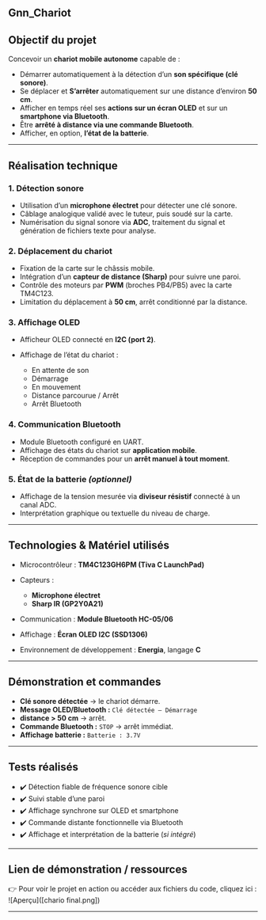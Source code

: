 ## Gnn_Chariot

##  Objectif du projet

Concevoir un **chariot mobile autonome** capable de :

* Démarrer automatiquement à la détection d’un **son spécifique (clé sonore)**.
* Se déplacer et **S’arrêter** automatiquement sur une distance d’environ **50 cm**.
* Afficher en temps réel ses **actions sur un écran OLED** et sur un **smartphone via Bluetooth**.
* Être **arrêté à distance via une commande Bluetooth**.
* Afficher, en option, **l’état de la batterie**.

---

##  Réalisation technique

### 1. Détection sonore

* Utilisation d’un **microphone électret** pour détecter une clé sonore.
* Câblage analogique validé avec le tuteur, puis soudé sur la carte.
* Numérisation du signal sonore via **ADC**, traitement du signal et génération de fichiers texte pour analyse.

### 2. Déplacement du chariot

* Fixation de la carte sur le châssis mobile.
* Intégration d’un **capteur de distance (Sharp)** pour suivre une paroi.
* Contrôle des moteurs par **PWM** (broches PB4/PB5) avec la carte TM4C123.
* Limitation du déplacement à **50 cm**, arrêt conditionné par la distance.

### 3. Affichage OLED

* Afficheur OLED connecté en **I2C (port 2)**.
* Affichage de l’état du chariot :

  * En attente de son
  * Démarrage
  * En mouvement
  * Distance parcourue / Arrêt
  * Arrêt Bluetooth

### 4. Communication Bluetooth

* Module Bluetooth configuré en UART.
* Affichage des états du chariot sur **application mobile**.
* Réception de commandes pour un **arrêt manuel à tout moment**.

### 5. État de la batterie *(optionnel)*

* Affichage de la tension mesurée via **diviseur résistif** connecté à un canal ADC.
* Interprétation graphique ou textuelle du niveau de charge.

---

##  Technologies & Matériel utilisés

* Microcontrôleur : **TM4C123GH6PM (Tiva C LaunchPad)**
* Capteurs :

  * **Microphone électret**
  * **Sharp IR (GP2Y0A21)**
* Communication : **Module Bluetooth HC-05/06**
* Affichage : **Écran OLED I2C (SSD1306)**
* Environnement de développement : **Energia**, langage **C**

---

##  Démonstration et commandes

* **Clé sonore détectée** → le chariot démarre.
* **Message OLED/Bluetooth :** `Clé détectée – Démarrage`
* **distance > 50 cm** → arrêt.
* **Commande Bluetooth :** `STOP` → arrêt immédiat.
* **Affichage batterie :** `Batterie : 3.7V`

---

##  Tests réalisés

* ✔️ Détection fiable de fréquence sonore cible
* ✔️ Suivi stable d’une paroi
* ✔️ Affichage synchrone sur OLED et smartphone
* ✔️ Commande distante fonctionnelle via Bluetooth
* ✔️ Affichage et interprétation de la batterie (*si intégré*)

---

##  Lien de démonstration / ressources

👉 Pour voir le projet en action ou accéder aux fichiers du code, cliquez ici :
![Aperçu]([chario final.png])

---
